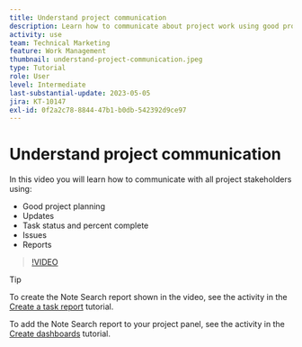 ```yaml
---
title: Understand project communication
description: Learn how to communicate about project work using good project planning, updates, task status,  percent complete, issues, and reports.
activity: use
team: Technical Marketing
feature: Work Management
thumbnail: understand-project-communication.jpeg
type: Tutorial
role: User
level: Intermediate
last-substantial-update: 2023-05-05
jira: KT-10147
exl-id: 0f2a2c78-8844-47b1-b0db-542392d9ce97
---
```

# Understand project communication

In this video you will learn how to communicate with all project stakeholders using:

* Good project planning
* Updates
* Task status and percent complete
* Issues
* Reports

>[!VIDEO](https://video.tv.adobe.com/v/3419150/?quality=12&learn=on)

>[!TIP]
>
>To create the Note Search report shown in the video, see the activity in the [Create a task report](https://experienceleague.adobe.com/docs/workfront-learn/tutorials-workfront/reporting/basic-reporting/create-a-task-report.html?lang=en) tutorial.
>
>To add the Note Search report to your project panel, see the activity in the [Create dashboards](https://experienceleague.adobe.com/docs/workfront-learn/tutorials-workfront/reporting/basic-reporting/create-dashboards.html?lang=en) tutorial.

